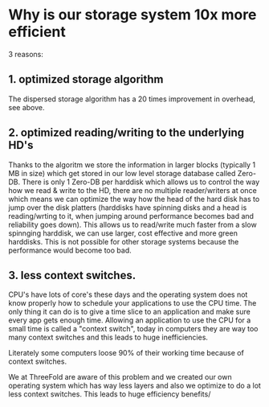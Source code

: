 # Why is our storage system 10x more efficient

3 reasons:

## 1. optimized storage algorithm

The dispersed storage algorithm has a 20 times improvement in overhead, see above.

## 2. optimized reading/writing to the underlying HD's

Thanks to the algoritm we store the information in larger blocks (typically 1 MB in size) which get stored in our low level storage database called Zero-DB.
There is only 1 Zero-DB per harddisk which allows us to control the way how we read & write to the HD, there are no multiple reader/writers at once which means we can optimize the way how the head of the hard disk has to jump over the disk platters (harddisks have spinning disks and a head is reading/wrting to it, when jumping around performance becomes bad and reliability goes down). This allows us to read/write much faster from a slow spinnging harddisk, we can use larger, cost effective and more green harddisks. This is not possible for other storage systems because the performance would become too bad.

## 3. less context switches.

CPU's have lots of core's these days and the operating system does not know properly how to schedule your applications to use the CPU time.
The only thing it can do is to give a time slice to an application and make sure every app gets enough time. Allowing an application to use the CPU for a small time is called a "context switch", today in computers they are way too many context switches and this leads to huge inefficiencies.

Literately some computers loose 90% of their working time because of context switches.

We at ThreeFold are aware of this problem and we created our own operating system which has way less layers and also we optimize to do a lot less context switches. This leads to huge efficiency benefits/



